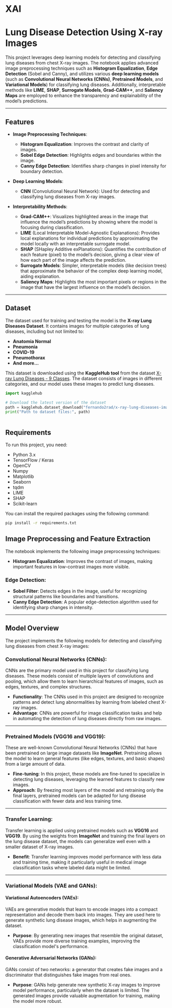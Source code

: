# XAI

# **Lung Disease Detection Using X-ray Images**

This project leverages deep learning models for detecting and classifying lung diseases from chest X-ray images. The notebook applies advanced image preprocessing techniques such as **Histogram Equalization**, **Edge Detection** (Sobel and Canny), and utilizes various **deep learning models** (such as **Convolutional Neural Networks (CNNs)**, **Pretrained Models**, and **Variational Models**) for classifying lung diseases. Additionally, interpretable methods like **LIME**, **SHAP**, **Surrogate Models**, **Grad-CAM++**, and **Saliency Maps** are employed to enhance the transparency and explainability of the model’s predictions.

---

## **Features**

- **Image Preprocessing Techniques**:
    - **Histogram Equalization**: Improves the contrast and clarity of images.
    - **Sobel Edge Detection**: Highlights edges and boundaries within the image.
    - **Canny Edge Detection**: Identifies sharp changes in pixel intensity for boundary detection.

- **Deep Learning Models**:
    - **CNN** (Convolutional Neural Network): Used for detecting and classifying lung diseases from X-ray images.


- **Interpretability Methods**:
    - **Grad-CAM++**: Visualizes highlighted areas in the image that influence the model’s predictions by showing where the model is focusing during classification.
    - **LIME** (Local Interpretable Model-Agnostic Explanations): Provides local explanations for individual predictions by approximating the model locally with an interpretable surrogate model.
    - **SHAP** (SHapley Additive exPlanations): Quantifies the contribution of each feature (pixel) to the model’s decision, giving a clear view of how each part of the image affects the prediction.
    - **Surrogate Models**: Simpler, interpretable models (like decision trees) that approximate the behavior of the complex deep learning model, aiding explanation.
    - **Saliency Maps**: Highlights the most important pixels or regions in the image that have the largest influence on the model’s decision.

---

## **Dataset**

The dataset used for training and testing the model is the **X-ray Lung Diseases Dataset**. It contains images for multiple categories of lung diseases, including but not limited to:

- **Anatomia Normal**
- **Pneumonia**
- **COVID-19**
- **Pneumothorax**
- **And more...**

This dataset is downloaded using the **KaggleHub tool** from the dataset [X-ray Lung Diseases - 9 Classes](https://www.kaggle.com/fernando2rad/x-ray-lung-diseases-images-9-classes). The dataset consists of images in different categories, and our model uses these images to predict lung diseases.

```python
import kagglehub

# Download the latest version of the dataset
path = kagglehub.dataset_download("fernando2rad/x-ray-lung-diseases-images-9-classes")
print("Path to dataset files:", path)



```


## **Requirements**

To run this project, you need:

- Python 3.x
- TensorFlow / Keras
- OpenCV
- Numpy
- Matplotlib
- Seaborn
- tqdm
- LIME
- SHAP
- Scikit-learn

You can install the required packages using the following command:

```bash
pip install -r requirements.txt

```



## **Image Preprocessing and Feature Extraction**

The notebook implements the following image preprocessing techniques:

- **Histogram Equalization**: Improves the contrast of images, making important features in low-contrast images more visible.

### **Edge Detection**:
- **Sobel Filter**: Detects edges in the image, useful for recognizing structural patterns like boundaries and transitions.
- **Canny Edge Detection**: A popular edge-detection algorithm used for identifying sharp changes in intensity.

---

## **Model Overview**

The project implements the following models for detecting and classifying lung diseases from chest X-ray images:

### **Convolutional Neural Networks (CNNs)**:
CNNs are the primary model used in this project for classifying lung diseases. These models consist of multiple layers of convolutions and pooling, which allow them to learn hierarchical features of images, such as edges, textures, and complex structures.

- **Functionality**: The CNNs used in this project are designed to recognize patterns and detect lung abnormalities by learning from labeled chest X-ray images. 
- **Advantage**: CNNs are powerful for image classification tasks and help in automating the detection of lung diseases directly from raw images.

---

### **Pretrained Models (VGG16 and VGG19)**:
These are well-known Convolutional Neural Networks (CNNs) that have been pretrained on large image datasets like **ImageNet**. Pretraining allows the model to learn general features (like edges, textures, and basic shapes) from a large amount of data.

- **Fine-tuning**: In this project, these models are fine-tuned to specialize in detecting lung diseases, leveraging the learned features to classify new images. 
- **Approach**: By freezing most layers of the model and retraining only the final layers, pretrained models can be adapted for lung disease classification with fewer data and less training time.

---

### **Transfer Learning**:
Transfer learning is applied using pretrained models such as **VGG16** and **VGG19**. By using the weights from **ImageNet** and training the final layers on the lung disease dataset, the models can generalize well even with a smaller dataset of X-ray images.

- **Benefit**: Transfer learning improves model performance with less data and training time, making it particularly useful in medical image classification tasks where labeled data might be limited.

---

### **Variational Models (VAE and GANs)**:

#### **Variational Autoencoders (VAEs)**:
VAEs are generative models that learn to encode images into a compact representation and decode them back into images. They are used here to generate synthetic lung disease images, which helps in augmenting the dataset.

- **Purpose**: By generating new images that resemble the original dataset, VAEs provide more diverse training examples, improving the classification model's performance.

#### **Generative Adversarial Networks (GANs)**:
GANs consist of two networks: a generator that creates fake images and a discriminator that distinguishes fake images from real ones.

- **Purpose**: GANs help generate new synthetic X-ray images to improve model performance, particularly when the dataset is limited. The generated images provide valuable augmentation for training, making the model more robust.



